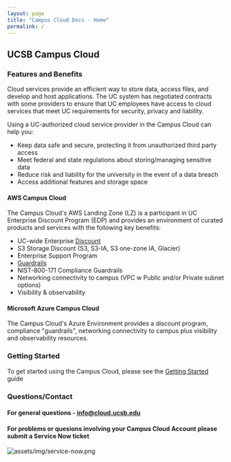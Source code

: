 ```yaml
---
layout: page
title: "Campus Cloud Docs - Home"
permalink: /
---
```

## UCSB Campus Cloud

### Features and Benefits

Cloud services provide an efficient way to store data, access files, and develop and host applications.
The UC system has negotiated contracts with some providers to ensure that UC employees have access to cloud services
that meet UC requirements for security, privacy and liability.

Using a UC-authorized cloud service provider in the Campus Cloud can help you:

*   Keep data safe and secure, protecting it from unauthorized third party access
*   Meet federal and state regulations about storing/managing sensitive data
*   Reduce risk and liability for the university in the event of a data breach
*   Access additional features and storage space

#### AWS Campus Cloud

The Campus Cloud's AWS Landing Zone (LZ) is a participant in UC Enterprise Discount Program (EDP)
and provides an environment of curated products and services with the following key benefits:

*   UC-wide Enterprise [Discount](https://cio.ucop.edu/uc-gets-discount-for-amazon-web-services/)
*   S3 Storage Discount (S3, S3-IA, S3 one-zone IA, Glacier)
*   Enterprise Support Program
*   [Guardrails](glossary#guardrails)
*   NIST-800-171 Compliance Guardrails
*   Networking connectivity to campus (VPC w Public and/or Private subnet options)
*   Visibility & observability

#### Microsoft Azure Campus Cloud
The Campus Cloud's Azure Environment provides a discount program, compliance "guardrails", networking connectivity to campus plus visibility and observability resources.

### Getting Started

To get started using the Campus Cloud, please see the [Getting Started](getting-started) guide

### Questions/Contact

#### For general questions - info@cloud.ucsb.edu
#### For problems or quesions involving your Campus Cloud Account please submit a Service Now ticket

![assets/img/service-now.png]({{site.url}}assets/img/service-now.png)
